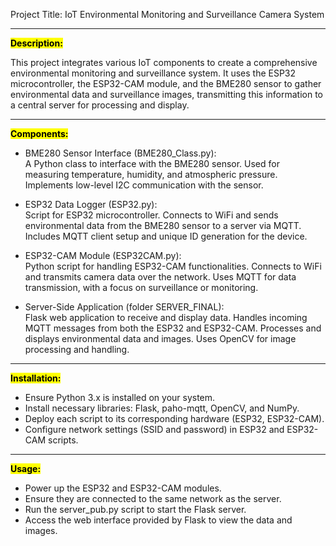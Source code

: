 Project Title: IoT Environmental Monitoring and Surveillance Camera System


----------------------------------------------------------------------------------------------------
**<mark>Description:</mark>**

This project integrates various IoT components to create a comprehensive environmental monitoring and surveillance system. It uses the ESP32 microcontroller, the ESP32-CAM module, and the BME280 sensor to gather environmental data and surveillance images, transmitting this information to a central server for processing and display.

----------------------------------------------------------------------------------------------------
**<mark>Components:</mark>**

- BME280 Sensor Interface (BME280_Class.py):<br>
        A Python class to interface with the BME280 sensor.
        Used for measuring temperature, humidity, and atmospheric pressure.
        Implements low-level I2C communication with the sensor.

- ESP32 Data Logger (ESP32.py):<br>
        Script for ESP32 microcontroller.
        Connects to WiFi and sends environmental data from the BME280 sensor to a server via MQTT.
        Includes MQTT client setup and unique ID generation for the device.

- ESP32-CAM Module (ESP32CAM.py):<br>
        Python script for handling ESP32-CAM functionalities.
        Connects to WiFi and transmits camera data over the network.
        Uses MQTT for data transmission, with a focus on surveillance or monitoring.

- Server-Side Application (folder SERVER_FINAL):<br>
        Flask web application to receive and display data.
        Handles incoming MQTT messages from both the ESP32 and ESP32-CAM.
        Processes and displays environmental data and images.
        Uses OpenCV for image processing and handling.


----------------------------------------------------------------------------------------------------
**<mark>Installation:</mark>**

- Ensure Python 3.x is installed on your system.
- Install necessary libraries: Flask, paho-mqtt, OpenCV, and NumPy.
- Deploy each script to its corresponding hardware (ESP32, ESP32-CAM).
- Configure network settings (SSID and password) in ESP32 and ESP32-CAM scripts.


----------------------------------------------------------------------------------------------------
**<mark>Usage:</mark>**

- Power up the ESP32 and ESP32-CAM modules.
- Ensure they are connected to the same network as the server.
- Run the server_pub.py script to start the Flask server.
- Access the web interface provided by Flask to view the data and images.
